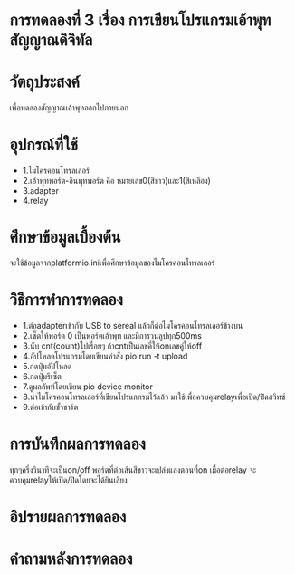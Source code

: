 # การทดลองที่ 3 เรื่อง การเขียนโปรแกรมเอ้าพุทสัญญาณดิจิทัล


# วัตถุประสงค์
เพื่อทดลองสัญญาณเอ้าพุทออกไปภายนอก

# อุปกรณ์ที่ใช้
* 1.ไมโครคอนโทรลเลอร์
* 2.เอ้าพุทพอร์ต-อินพุทพอร์ต คือ หมายเลข0(สีขาว)และ1(สีเหลือง)
* 3.adapter
* 4.relay

# ศึกษาข้อมูลเบื้องต้น
จะใช้ข้อมูลจากplatformio.iniเพื่อศึกษาข้อมูลของไมโครคอนโทรลเลอร์

# วิธีการทำการทดลอง
* 1.ต่อadapterเข้ากับ USB to sereal แล้วก็ต่อไมโครคอนโทรลเลอร์ข้างบน
* 2.เซ็ตให้พอร์ต 0 เป็นพอร์ตเอ้าพุท และมีการวนลูปทุก500ms
* 3.นับ cnt(count)ไปเรื่อยๆ ถ้าcntเป็นเลขคี่ให้onเลขคู่ให้off 
* 4.อัปโหลดโปรแกรมโดยเขียนคำสั่ง pio run -t upload
* 5.กดปุ่มอัปโหลด
* 6.กดปุ่มรีเซ็ต
* 7.ดูผลลัพท์โดยเขียน pio device monitor
* 8.นำไมโครคอนโทรลเลอร์ที่เขียนโปรแกกรมไว้แล้ว มาใช้เพื่อควบคุมrelayเพื่อเปิด/ปิดสวิทซ์
* 9.ต่อเข้ากับขั้วชาร์ต

# การบันทึกผลการทดลอง
ทุกๆครึ่งวินาทีจะเป็นon/off
พอร์ตที่ต่อเส้นสีขาวจะเปล่งแสงตอนที่on
เมื่อต่อrelay จะควบคุมrelayให้เปิด/ปิดโดยจะได้ยินเสียง
# อิปรายผลการทดลอง
# คำถามหลังการทดลอง
